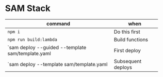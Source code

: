 # SAM Stack

| command                                           | when               |
| ------------------------------------------------- | ------------------ |
| `npm i`                                           | Do this first      |
| `npm run build:lambda`                            | Build functions    |
| `sam deploy --guided --template sam/template.yaml | First deploy       |
| `sam deploy --template sam/template.yaml          | Subsequent deploys |
